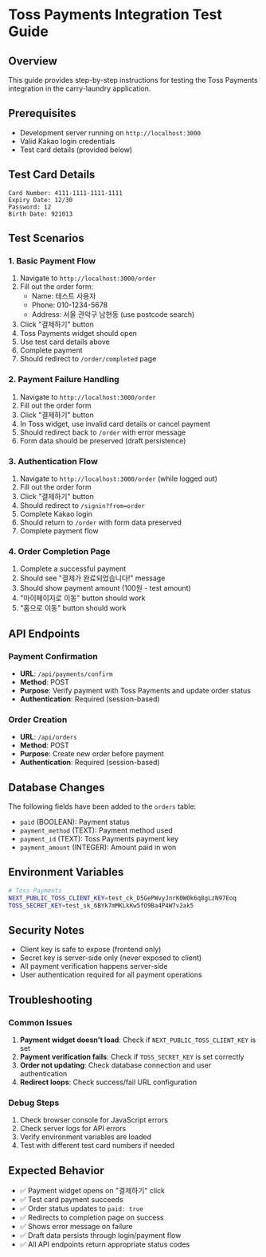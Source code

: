 # Toss Payments Integration Test Guide

## Overview
This guide provides step-by-step instructions for testing the Toss Payments integration in the carry-laundry application.

## Prerequisites
- Development server running on `http://localhost:3000`
- Valid Kakao login credentials
- Test card details (provided below)

## Test Card Details
```
Card Number: 4111-1111-1111-1111
Expiry Date: 12/30
Password: 12
Birth Date: 921013
```

## Test Scenarios

### 1. Basic Payment Flow
1. Navigate to `http://localhost:3000/order`
2. Fill out the order form:
   - Name: 테스트 사용자
   - Phone: 010-1234-5678
   - Address: 서울 관악구 남현동 (use postcode search)
3. Click "결제하기" button
4. Toss Payments widget should open
5. Use test card details above
6. Complete payment
7. Should redirect to `/order/completed` page

### 2. Payment Failure Handling
1. Navigate to `http://localhost:3000/order`
2. Fill out the order form
3. Click "결제하기" button
4. In Toss widget, use invalid card details or cancel payment
5. Should redirect back to `/order` with error message
6. Form data should be preserved (draft persistence)

### 3. Authentication Flow
1. Navigate to `http://localhost:3000/order` (while logged out)
2. Fill out the order form
3. Click "결제하기" button
4. Should redirect to `/signin?from=order`
5. Complete Kakao login
6. Should return to `/order` with form data preserved
7. Complete payment flow

### 4. Order Completion Page
1. Complete a successful payment
2. Should see "결제가 완료되었습니다!" message
3. Should show payment amount (100원 - test amount)
4. "마이페이지로 이동" button should work
5. "홈으로 이동" button should work

## API Endpoints

### Payment Confirmation
- **URL**: `/api/payments/confirm`
- **Method**: POST
- **Purpose**: Verify payment with Toss Payments and update order status
- **Authentication**: Required (session-based)

### Order Creation
- **URL**: `/api/orders`
- **Method**: POST
- **Purpose**: Create new order before payment
- **Authentication**: Required (session-based)

## Database Changes
The following fields have been added to the `orders` table:
- `paid` (BOOLEAN): Payment status
- `payment_method` (TEXT): Payment method used
- `payment_id` (TEXT): Toss Payments payment key
- `payment_amount` (INTEGER): Amount paid in won

## Environment Variables
```bash
# Toss Payments
NEXT_PUBLIC_TOSS_CLIENT_KEY=test_ck_D5GePWvyJnrK0W0k6q8gLzN97Eoq
TOSS_SECRET_KEY=test_sk_6BYk7mMKLkKw5fO9Ba4P4W7v2ak5
```

## Security Notes
- Client key is safe to expose (frontend only)
- Secret key is server-side only (never exposed to client)
- All payment verification happens server-side
- User authentication required for all payment operations

## Troubleshooting

### Common Issues
1. **Payment widget doesn't load**: Check if `NEXT_PUBLIC_TOSS_CLIENT_KEY` is set
2. **Payment verification fails**: Check if `TOSS_SECRET_KEY` is set correctly
3. **Order not updating**: Check database connection and user authentication
4. **Redirect loops**: Check success/fail URL configuration

### Debug Steps
1. Check browser console for JavaScript errors
2. Check server logs for API errors
3. Verify environment variables are loaded
4. Test with different test card numbers if needed

## Expected Behavior
- ✅ Payment widget opens on "결제하기" click
- ✅ Test card payment succeeds
- ✅ Order status updates to `paid: true`
- ✅ Redirects to completion page on success
- ✅ Shows error message on failure
- ✅ Draft data persists through login/payment flow
- ✅ All API endpoints return appropriate status codes
